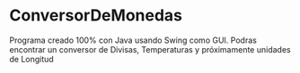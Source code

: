 # ConversorDeMonedas
Programa creado 100% con Java usando Swing como GUI. Podras encontrar un conversor de Divisas, Temperaturas y próximamente unidades de Longitud
